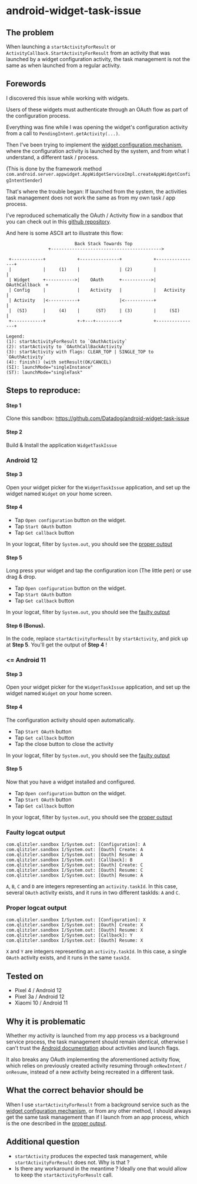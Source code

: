 # android-widget-task-issue

## The problem

When launching a `startActivityForResult` or `ActivityCallback.StartActivityForResult` from an activity that was launched by a widget configuration activity, the task management is not the same as when launched from a regular activity.

## Forewords

I discovered this issue while working with widgets.

Users of these widgets must authenticate through an OAuth flow as part of the configuration process.

Everything was fine while I was opening the widget's configuration activity from a call to `PendingIntent.getActivity(...)`.

Then I've been trying to implement the [widget configuration mechanism](https://developer.android.com/guide/topics/appwidgets/configuration), where the configuration activity is launched by the system, and from what I understand, a different task / process.

(This is done by the framework method `com.android.server.appwidget.AppWidgetServiceImpl.createAppWidgetConfigIntentSender`)

That's where the trouble began: If launched from the system, the activities task management does not work the same as from my own task / app process.

I've reproduced schematically the OAuth / Activity flow in a sandbox that you can check out in this [github repository](https://github.com/Datadog/android-widget-task-issue). 

And here is some ASCII art to illustrate this flow:

```
                          Back Stack Towards Top
                +------------------------------------------>

 +------------+            +---------------+            +----------------+     
 |            |     (1)    |               | (2)        |                | 
 | Widget     +----------->|    OAuth      +----------->| OAuthCallback  +
 | Config     |            |    Activity   |            |   Activity     |
 | Activity   |<-----------+               |<-----------+                |
 |  (SI)      |     (4)    |      (ST)     | (3)        |     (SI)       | 
 +------------+            +-+---+---------+            +----------------+

Legend:
(1): startActivityForResult to `OAuthActivity`
(2): startActivity to `OAuthCallBackActivity`
(3): startActivity with flags: CLEAR_TOP | SINGLE_TOP to `OAuthActivity`
(4): finish() (with setResult(OK/CANCEL)
(SI): launchMode="singleInstance"
(ST): launchMode="singleTask"
```

## Steps to reproduce:

#### Step 1
Clone this sandbox: https://github.com/Datadog/android-widget-task-issue

#### Step 2
Build & Install the application `WidgetTaskIssue`

### Android 12

#### Step 3
Open your widget picker for the `WidgetTaskIssue` application, and set up the widget named `Widget` on your home screen.

#### Step 4 
  - Tap `Open configuration` button on the widget.
  - Tap `Start OAuth` button
  - Tap `Get callback` button

In your logcat, filter by `System.out`, you should see the [proper output](#proper-logcat-output)

#### Step 5
Long press your widget and tap the configuration icon (The little pen) or use drag & drop.
  - Tap `Open configuration` button on the widget.
  - Tap `Start OAuth` button
  - Tap `Get callback` button
  
In your logcat, filter by `System.out`, you should see the [faulty output](#faulty-logcat-output)

#### Step 6 (Bonus).
In the code, replace `startActivityForResult` by `startActivity`, and pick up at **Step 5**. You'll get the output of **Step 4** !

### <= Android 11

#### Step 3
Open your widget picker for the `WidgetTaskIssue` application, and set up the widget named `Widget` on your home screen.

#### Step 4
The configuration activity should open automatically.
  - Tap `Start OAuth` button
  - Tap `Get callback` button
  - Tap the close button to close the activity

In your logcat, filter by `System.out`, you should see the [faulty output](#faulty-logcat-output)

#### Step 5
Now that you have a widget installed and configured.
  - Tap `Open configuration` button on the widget.
  - Tap `Start OAuth` button
  - Tap `Get callback` button

In your logcat, filter by `System.out`, you should see the [proper output](#proper-logcat-output)

### Faulty logcat output

```
com.qlitzler.sandbox I/System.out: [Configuration]: A
com.qlitzler.sandbox I/System.out: [Oauth] Create: A
com.qlitzler.sandbox I/System.out: [Oauth] Resume: A
com.qlitzler.sandbox I/System.out: [Callback]: B
com.qlitzler.sandbox I/System.out: [Oauth] Create: C
com.qlitzler.sandbox I/System.out: [Oauth] Resume: C
com.qlitzler.sandbox I/System.out: [Oauth] Resume: A
```

`A`, `B`, `C` and `D` are integers representing an `activity.taskId`. In this case, several `OAuth` activity exists, and it runs in two different taskIds: `A` and `C`.

### Proper logcat output

```
com.qlitzler.sandbox I/System.out: [Configuration]: X
com.qlitzler.sandbox I/System.out: [Oauth] Create: X
com.qlitzler.sandbox I/System.out: [Oauth] Resume: X
com.qlitzler.sandbox I/System.out: [Callback]: Y
com.qlitzler.sandbox I/System.out: [Oauth] Resume: X
```

`X` and `Y` are integers representing an `activity.taskId`. In this case, a single `OAuth` activity exists, and it runs in the same `taskId`.


## Tested on

- Pixel 4 / Android 12
- Pixel 3a / Android 12
- Xiaomi 10 / Android 11

## Why it is problematic

Whether my activity is launched from my app process vs a background service process, the task management should remain identical,
otherwise I can't trust the [Android documentation](https://developer.android.com/guide/components/activities/tasks-and-back-stack) about activities and launch flags.

It also breaks any OAuth implementing the aforementioned activity flow,
which relies on previously created activity resuming through `onNewIntent` / `onResume`, instead of a new activity being recreated in a different task.

## What the correct behavior should be

When I use `startActivityForResult` from a background service such as the [widget configuration mechanism](https://developer.android.com/guide/topics/appwidgets/configuration),
or from any other method, I should always get the same task management than if I launch from an app process, which is the one described in the [proper output](#proper-logcat-output).

## Additional question

- `startActivity` produces the expected task management, while `startActivityForResult` does not. Why is that ?
- Is there any workaround in the meantime ? Ideally one that would allow to keep the `startActivityForResult` call.